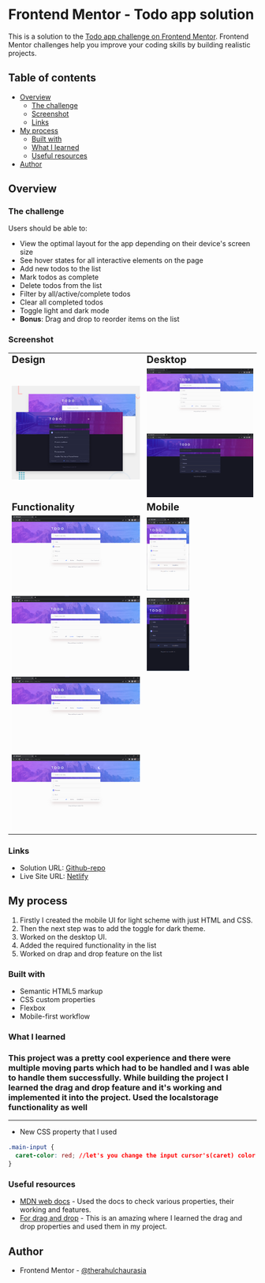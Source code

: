 # Frontend Mentor - Todo app solution

This is a solution to the [Todo app challenge on Frontend Mentor](https://www.frontendmentor.io/challenges/todo-app-Su1_KokOW). Frontend Mentor challenges help you improve your coding skills by building realistic projects.

## Table of contents

- [Overview](#overview)
  - [The challenge](#the-challenge)
  - [Screenshot](#screenshot)
  - [Links](#links)
- [My process](#my-process)
  - [Built with](#built-with)
  - [What I learned](#what-i-learned)
  - [Useful resources](#useful-resources)
- [Author](#author)

## Overview

### The challenge

Users should be able to:

- View the optimal layout for the app depending on their device's screen size
- See hover states for all interactive elements on the page
- Add new todos to the list
- Mark todos as complete
- Delete todos from the list
- Filter by all/active/complete todos
- Clear all completed todos
- Toggle light and dark mode
- **Bonus**: Drag and drop to reorder items on the list

### Screenshot

<table>
 <tr>
    <td><b style="font-size:20px">Design</b></td>
    <td><b style="font-size:20px">Desktop</b></td>
 </tr>
 <tr>
    <td>
		<img src="./design/desktop-preview.jpg" alt="Preview" width="100%">
</td>
    <td>
    	<img src="./screenshots/desktop-light.png" alt="DesktopLight" width="100%" >
    	<img src="./screenshots/desktop-dark.png" alt="DesktopDark" width="100%" >
		</td>
 </tr>
  <tr>
    <td><b style="font-size:20px">Functionality</b></td>
    <td><b style="font-size:20px">Mobile</b></td>
 </tr>
 <tr>
  <td>
    <img src="./screenshots/all-active&completed.png" alt="All-State" width="100%" >
  </td>
  <td>
    <img src="./screenshots/mobile-light.png" alt="MobileLight" width="40%" >
  </td>
 </tr>
 <tr>
  <td>
<img src="./screenshots/only-active.png" alt="Active-state" width="100%" >
  </td>
  <td>
<img src="./screenshots/mobile-dark.png" alt="MobileDark" width="40%" >
  </td>
 </tr>
  <tr>
  <td>
  <img src="./screenshots/only-completed.png" alt="Completed-state" width="100%" >
<img src="./screenshots/reorder.png" alt="Reorder" width="100%" >
</td>
  </tr>
</table>

### Links

- Solution URL: [Github-repo](https://github.com/therahulchaurasia/To-do-fm)
- Live Site URL: [Netlify](https://rc-to-do-fm.netlify.app)

## My process

1.  Firstly I created the mobile UI for light scheme with just HTML and CSS.
2.  Then the next step was to add the toggle for dark theme.
3.  Worked on the desktop UI.
4.  Added the required functionality in the list
5.  Worked on drap and drop feature on the list

### Built with

- Semantic HTML5 markup
- CSS custom properties
- Flexbox
- Mobile-first workflow

### What I learned

### This project was a pretty cool experience and there were multiple moving parts which had to be handled and I was able to handle them successfully. While building the project I learned the drag and drop feature and it's working and implemented it into the project. Used the localstorage functionality as well

<hr>

- New CSS property that I used

```css
.main-input {
  caret-color: red; //let's you change the input cursor's(caret) color
}
```

### Useful resources

- [MDN web docs](https://developer.mozilla.org/en-US/docs/Web/JavaScript) - Used the docs to check various properties, their working and features.
- [For drag and drop](https://www.youtube.com/watch?v=wv7pvH1O5Ho) - This is an amazing where I learned the drag and drop properties and used them in my project.

## Author

- Frontend Mentor - [@therahulchaurasia](https://www.frontendmentor.io/profile/therahulchaurasia)
